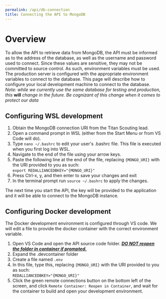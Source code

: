 ```yaml
---
permalink: /api/db-connection
title: Connecting the API to MongoDB
---
```


# Overview 
To allow the API to retrieve data from MongoDB, the API must be informed as to the address of the database, as well as the username and password used to connect. Since these values are sensitive, they may not be committed to source control. As such, environment variables must be used. The production server is configured with the appropriate environment variables to connect to the database. This page will describe how to configure your local development machine to connect to the database.  
*Note: while we currently use the same database for testing and production, this* **will** *change in the future. Be cognizant of this change when it comes to protect our data*

## Configuring WSL development
  1. Obtain the MongoDB connection URI from the Titan Scouting lead.
  2. Open a command prompt in WSL (either from the Start Menu or from VS Code will do). 
  3. Type `nano ~/.bashrc` to edit your user's .bashrc file. This file is executed when you first log into WSL. 
  4. Navigate to the end of the file using your arrow keys.
  5. Paste the following line at the end of the file, replacing `{MONGO_URI}` with the URI provided to you as such:  
    ```export REDALLIANCEDBKEY="{MONGO_URI}"```
  6. Press Ctrl-x, y, and then enter to save your changes and exit
  7. In the terminal prompt run `source ~/.bashrc` to apply the changes. 

The next time you start the API, the key will be provided to the application and it will be able to connect to the MongoDB instance.

## Configuring Docker development
The Docker development environment is configured through VS code. We will edit a file to provide the docker container with the correct environment variable. 
  1. Open VS Code and open the API source code folder.  <ins>***DO NOT reopen the folder in container if prompted.*** </ins>
  2. Expand the .devcontainer folder
  3. Create a file named `.env`
  4. In this file, type this, replacing `{MONGO_URI}` with the URI provided to you as such:  
    ```REDALLIANCEDBKEY="{MONGO_URI}"```
  5. Click the green remote connections button on the bottom left of the screen, and click `Remote Container: Reopen in Container`, and wait for the container to build and open your development environment.
